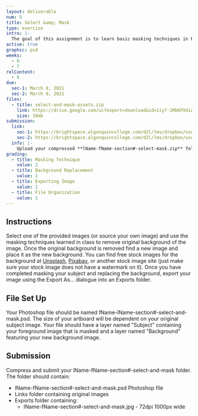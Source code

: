 ```yaml
---
layout: deliverable
num: 5
title: Select &amp; Mask
type: exercise
intro: |-
  The goal of this assignment is to learn basic masking techniques in Photoshop.
active: true
graphic: psd
weeks:
  - 6
  - 7
relContent:
  - 6
due:
  sec-1: March 8, 2021
  sec-2: March 9, 2021
files:
  - title: select-and-mask-assets.zip
    link: https://drive.google.com/uc?export=download&id=1iy7-1MbKPXdiAkfPTIOTUEdLv6B7mzS0
    size: 18mb
submission:
  link:
    sec-1: https://brightspace.algonquincollege.com/d2l/lms/dropbox/user/folder_submit_files.d2l?db=289597&grpid=0&isprv=0&bp=0&ou=332375
    sec-2: https://brightspace.algonquincollege.com/d2l/lms/dropbox/user/folder_submit_files.d2l?db=290046&grpid=0&isprv=0&bp=0&ou=317259
  info: |-
    Upload your compressed **lName-fName-section#-select-mask.zip** folder on Brightspace.
grading:
  - title: Masking Technique
    value: 2
  - title: Background Replacement
    value: 1
  - title: Exporting Image
    value: 1
  - title: File Organization
    value: 1
---
```


## Instructions

Select one of the provided images (or source your own image) and use the masking techniques learned in class to remove original background of the image. Once the original background is removed find a new image and place it as the new background. You can find free stock images for the background at [Unsplash](https:://unsplash.com), [Pixabay](https://pixabay.com), or another stock image site (just make sure your stock image does not have a watermark on it). Once you have completed masking your subject and replacing the background, export your image using the Export As... dialogue into an Exports folder.

## File Set Up

Your Photoshop file should be named fName-lName-section#-select-and-mask.psd. The size of your artboard will be dependent on your original subject image. Your file should have a layer named "Subject" containing your foreground image that is masked and a layer named "Background" featuring your new background image.

## Submission

Compress and submit your lName-fName-section#-select-and-mask folder. The folder should contain:

- lName-fName-section#-select-and-mask.psd Photoshop file
- Links folder containing original images
- Exports folder containing:
  - lName-fName-section#-select-and-mask.jpg - 72dpi 1000px wide
